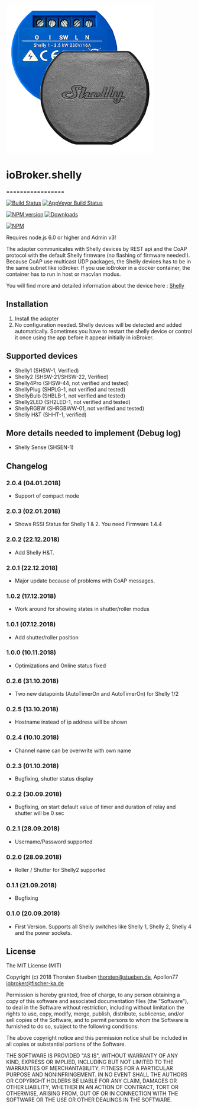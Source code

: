 ![Logo](admin/shelly.png)
# ioBroker.shelly
=================

[![Build Status](https://travis-ci.org/schmupu/ioBroker.shelly.svg?branch=master)](https://travis-ci.org/schmupu/ioBroker.shelly)
[![AppVeyor Build Status](https://ci.appveyor.com/api/projects/status/github/schmupu/ioBroker.shelly?branch=master&svg=true)](https://ci.appveyor.com/project/schmupu/ioBroker-shelly/)

[![NPM version](http://img.shields.io/npm/v/iobroker.shelly.svg)](https://www.npmjs.com/package/iobroker.shelly)
[![Downloads](https://img.shields.io/npm/dm/iobroker.shelly.svg)](https://www.npmjs.com/package/iobroker.shelly)

[![NPM](https://nodei.co/npm/iobroker.shelly.png?downloads=true)](https://nodei.co/npm/iobroker.shelly/)

Requires node.js 6.0 or higher and Admin v3!

The adapter communicates with Shelly devices by REST api and the CoAP protocol with the default Shelly firmware (no flashing of firmware needed!).
Because CoAP use multicast UDP packages, the Shelly devices has to be in the same subnet like ioBroker.
If you use ioBroker in a docker container, the container has to run in host or macvlan modus.  

You will find more and detailed information about the device here : [Shelly](https://shelly.cloud/)

## Installation

1. Install the adapter
2. No configuration needed. Shelly devices will be detected and added automatically. Sometimes you have to restart the shelly device or control it once using the app before it appear initially in ioBroker.

## Supported devices
* Shelly1 (SHSW-1, Verified)
* Shelly2 (SHSW-21/SHSW-22, Verified)
* Shelly4Pro (SHSW-44, not verified and tested)
* ShellyPlug (SHPLG-1, not verified and tested) 
* ShellyBulb (SHBLB-1, not verified and tested)
* Shelly2LED (SH2LED-1, not verified and tested)
* ShellyRGBW (SHRGBWW-01, not verified and tested)
* Shelly H&T (SHHT-1, verified)

## More details needed to implement (Debug log)
* Shelly Sense (SHSEN-1)

## Changelog

### 2.0.4 (04.01.2018)
* Support of compact mode

### 2.0.3 (02.01.2018)
* Shows RSSI Status for Shelly 1 & 2. You need Firmware 1.4.4 

### 2.0.2 (22.12.2018)
* Add Shelly H&T. 

### 2.0.1 (22.12.2018)
* Major update because of problems with CoAP messages. 

### 1.0.2 (17.12.2018)
* Work around for showing states in shutter/roller modus

### 1.0.1 (07.12.2018)
* Add shutter/roller position

### 1.0.0 (10.11.2018)
* Optimizations and Online status fixed

### 0.2.6 (31.10.2018)
* Two new datapoints (AutoTimerOn and AutoTimerOn) for Shelly 1/2

### 0.2.5 (13.10.2018)
* Hostname instead of ip address will be shown

### 0.2.4 (10.10.2018)
* Channel name can be overwrite with own name

### 0.2.3 (01.10.2018)
* Bugfixing, shutter status display

### 0.2.2 (30.09.2018)
* Bugfixing, on start default value of timer and duration of relay and shutter will be 0 sec

### 0.2.1 (28.09.2018)
* Username/Password supported

### 0.2.0 (28.09.2018)
* Roller / Shutter for Shelly2 supported

### 0.1.1 (21.09.2018)
* Bugfixing

### 0.1.0 (20.09.2018)
* First Version. Supports all Shelly switches like Shelly 1, Shelly 2, Shelly 4 and the power sockets.


## License
The MIT License (MIT)

Copyright (c) 2018 Thorsten Stueben <thorsten@stueben.de>, Apollon77 <iobroker@fischer-ka.de>

Permission is hereby granted, free of charge, to any person obtaining a copy
of this software and associated documentation files (the "Software"), to deal
in the Software without restriction, including without limitation the rights
to use, copy, modify, merge, publish, distribute, sublicense, and/or sell
copies of the Software, and to permit persons to whom the Software is
furnished to do so, subject to the following conditions:

The above copyright notice and this permission notice shall be included in
all copies or substantial portions of the Software.

THE SOFTWARE IS PROVIDED "AS IS", WITHOUT WARRANTY OF ANY KIND, EXPRESS OR
IMPLIED, INCLUDING BUT NOT LIMITED TO THE WARRANTIES OF MERCHANTABILITY,
FITNESS FOR A PARTICULAR PURPOSE AND NONINFRINGEMENT. IN NO EVENT SHALL THE
AUTHORS OR COPYRIGHT HOLDERS BE LIABLE FOR ANY CLAIM, DAMAGES OR OTHER
LIABILITY, WHETHER IN AN ACTION OF CONTRACT, TORT OR OTHERWISE, ARISING FROM,
OUT OF OR IN CONNECTION WITH THE SOFTWARE OR THE USE OR OTHER DEALINGS IN
THE SOFTWARE.
